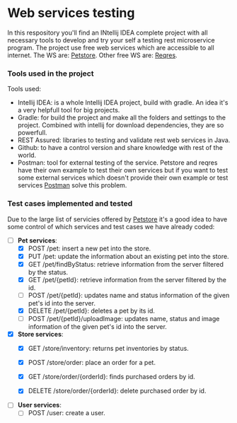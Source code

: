 # Web services testing

In this respository you'll find an INtellij IDEA complete project with all necessary tools to develop and try your self a testing rest microservice program. The project use free web services which are accessible to all internet. The WS are: [Petstore](https://petstore.swagger.io/#/). Other free WS are: [Reqres](https://reqres.in/).

### Tools used in the project

Tools used: 
- Intellij IDEA: is a whole Intellij IDEA project, build with gradle. An idea it's a very helpfull tool for big projects.  
- Gradle: for build the project and make all the folders and settings to the project. Combined with intellij for download dependencies, they are so powerfull. 
- REST Assured: libraries to testing and validate rest web services in Java. 
- Github: to have a control version and share knowledge with rest of the world.
- Postman: tool for external testing of the service. Petstore and reqres have their own example to test their own services but if you want to test some external services which doesn't provide their own example or test services [Postman](https://www.getpostman.com/) solve this problem.

### Test cases implemented and tested

Due to the large list of servicies offered by [Petstore](https://petstore.swagger.io/#/) it's a good idea to have some control of which services and test cases we have already coded:
- [ ] **Pet services**:
    - [x] POST /pet: insert a new pet into the store.
    - [x] PUT /pet: update the information about an existing pet into the store.
    - [x] GET /pet/findByStatus: retrieve information from the server filtered by the status.
    - [x] GET /pet/{petId}: retrieve information from the server filtered by the id.
    - [ ] POST /pet/{petId}: updates name and status information of the given pet's id into the server.
    - [x] DELETE /pet/{petId}: deletes a pet by its id.
    - [ ] POST /pet/{petId}/uploadImage: updates name, status and image information of the given pet's id into the server.

- [x] **Store services**:
    - [x] GET /store/inventory: returns pet inventories by status.
    - [x] POST /store/order: place an order for a pet.
    - [x] GET /store/order/{orderId}: finds purchased orders by id.
    - [x] DELETE /store/order/{orderId}: delete purchased order by id.


- [ ] **User services**:
    - [ ] POST /user: create a user.